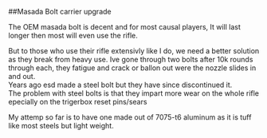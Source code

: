 ##Masada Bolt carrier upgrade

The OEM masada bolt is decent and for most causal players, It will last longer then most will even use the rifle.

But to those who use their rifle extensivly like I do, we need a better solution as they break from heavy use. 
Ive gone through two bolts after 10k rounds through each, they fatigue and crack or ballon out were the nozzle slides in and out.  
Years ago esd made a steel bolt but they have since discontinued it.  
The problem with steel bolts is that they impart more wear on the whole rifle epecially on the trigerbox reset pins/sears

My attemp so far is to have one made out of 7075-t6 aluminum as it is tuff like most steels but light weight.

